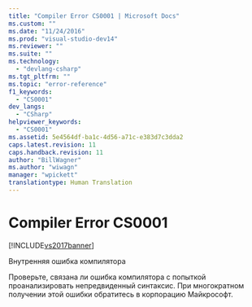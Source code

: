 ```yaml
---
title: "Compiler Error CS0001 | Microsoft Docs"
ms.custom: ""
ms.date: "11/24/2016"
ms.prod: "visual-studio-dev14"
ms.reviewer: ""
ms.suite: ""
ms.technology: 
  - "devlang-csharp"
ms.tgt_pltfrm: ""
ms.topic: "error-reference"
f1_keywords: 
  - "CS0001"
dev_langs: 
  - "CSharp"
helpviewer_keywords: 
  - "CS0001"
ms.assetid: 5e4564df-ba1c-4d56-a71c-e383d7c3dda2
caps.latest.revision: 11
caps.handback.revision: 11
author: "BillWagner"
ms.author: "wiwagn"
manager: "wpickett"
translationtype: Human Translation
---
```

# Compiler Error CS0001
[!INCLUDE[vs2017banner](../../../csharp/includes/vs2017banner.md)]

Внутренняя ошибка компилятора  
  
 Проверьте, связана ли ошибка компилятора с попыткой проанализировать непредвиденный синтаксис.  При многократном получении этой ошибки обратитесь в корпорацию Майкрософт.